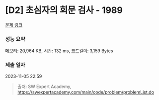 # [D2] 초심자의 회문 검사 - 1989 

[문제 링크](https://swexpertacademy.com/main/code/problem/problemDetail.do?contestProbId=AV5PyTLqAf4DFAUq) 

### 성능 요약

메모리: 20,964 KB, 시간: 132 ms, 코드길이: 3,159 Bytes

### 제출 일자

2023-11-05 22:59



> 출처: SW Expert Academy, https://swexpertacademy.com/main/code/problem/problemList.do